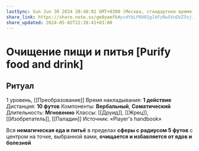 ```yaml
---
lastSync: Sun Jun 30 2024 20:48:02 GMT+0300 (Москва, стандартное время)
share_link: https://share.note.sx/ge0yamfk#yvdYbLP0X01glkFzRw5VnDVZ5oj16Wen6kgPdIfvMC4
share_updated: 2024-05-02T22:28:41+03:00
---
```

# Очищение пищи и питья [Purify food and drink]
## Ритуал
1 уровень, [[Преобразование]]
Время накладывания: **1 действие**
Дистанция: **10 футов**
Компоненты: **Вербальный**, **Соматический**
Длительность: **Мгновенно**
Классы: [[Друид]], [[Жрец]], [[Изобретатель]], [[Паладин]]
Источник: «Player's handbook»

Вся **немагическая еда и питьё** в пределах **сферы с радиусом 5 футов** с центром на точке, выбранной вами, **очищается и избавляется от ядов и болезней**